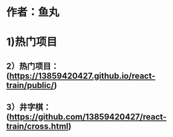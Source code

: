 # 作者：鱼丸
# 1)热门项目
## 2）热门项目：(https://13859420427.github.io/react-train/public/)
## 3）井字棋：(https://github.com/13859420427/react-train/cross.html)

